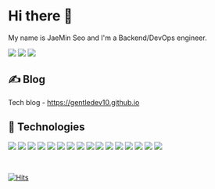 # Hi there 👋

My name is JaeMin Seo and I'm a Backend/DevOps engineer.  

[![](https://img.shields.io/badge/Gmail-EA4335?style=flat&logo=gmail&logoColor=white&link=mailto:86sjmjm@gmail.com)](mailto:86sjmjm@gmail.com)
[![](https://img.shields.io/badge/LinkedIn-0A66C2?style=flat&logo=linkedin&logoColor=white&link=https://www.linkedin.com/in/jaemin-seo-82799a165/)](https://www.linkedin.com/in/jaemin-seo-82799a165/)
[![](https://img.shields.io/badge/GitHub-181717?style=flat&logo=github&logoColor=white&link=https://github.com/gentledev10)](https://github.com/gentledev10)

## &#x270d; Blog

Tech blog - https://gentledev10.github.io

## 🔧 Technologies

![](https://img.shields.io/badge/Java-007396?style=flat&logo=java&logoColor=white)
![](https://img.shields.io/badge/Python-3776AB?style=flat&logo=python&logoColor=white)
![](https://img.shields.io/badge/Flutter-02569B?style=flat&logo=flutter&logoColor=white)
![](https://img.shields.io/badge/SpringBoot-6DB33F?style=flat&logo=spring-boot&logoColor=white)
![](https://img.shields.io/badge/Terraform-7B42BC?style=flat&logo=terraform&logoColor=white)
![](https://img.shields.io/badge/Docker-2496ED?style=flat&logo=docker&logoColor=white)
![](https://img.shields.io/badge/Kubernetes-326CE5?style=flat&logo=kubernetes&logoColor=white)
![](https://img.shields.io/badge/Helm-0F1689?style=flat&logo=helm&logoColor=white)
![](https://img.shields.io/badge/Spinnaker-139BB4?style=flat&logo=spinnaker&logoColor=white)
![](https://img.shields.io/badge/AWS-232F3E?style=flat&logo=amazonwebservices&logoColor=white)
![](https://img.shields.io/badge/Git-F05032?style=flat&logo=git&logoColor=white)
![](https://img.shields.io/badge/CircleCI-343434?style=flat&logo=circleci&logoColor=white)
![](https://img.shields.io/badge/GithubActions-2088FF?style=flat&logo=github-actions&logoColor=white)
![](https://img.shields.io/badge/MySQL-4479A1?style=flat&logo=mysql&logoColor=white)
![](https://img.shields.io/badge/MongoDB-47A248?style=flat&logo=mongodb&logoColor=white)
![](https://img.shields.io/badge/ArgoCD-EF7B4D?style=flat&logo=argo&logoColor=white)

<br>

[![Hits](https://hits.seeyoufarm.com/api/count/incr/badge.svg?url=https%3A%2F%2Fgithub.com%2Fgentledev10&count_bg=%2379C83D&title_bg=%23555555&icon=&icon_color=%23E7E7E7&title=Visitors&edge_flat=false)](https://hits.seeyoufarm.com)
